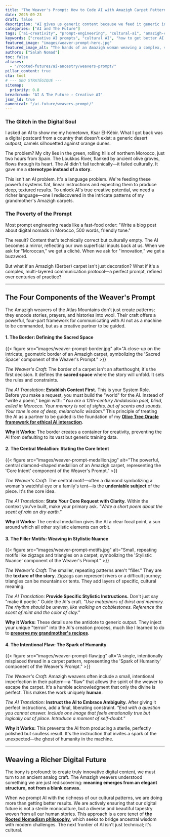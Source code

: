 ```yaml
---
title: "The Weaver's Prompt: How to Code AI with Amazigh Carpet Patterns"
date: 2025-09-23
draft: false
description: "AI gives us generic content because we feed it generic instructions. To get truly meaningful results, we must learn the patterned language of North Africa's indigenous Amazigh weavers."
categories: ["AI and The Future"]
tags: ["ai-creativity", "prompt-engineering", "cultural-ai", "amazigh-culture", "rooted-nomadism", "digital-craft"]
keywords: ["creative AI prompts", "cultural AI", "how to get better AI results", "Amazigh art", "Salah Nomad Weaver's Prompt", "ethical AI prompting"]
featured_image: "images/weaver-prompt-hero.jpg"
featured_image_alt: "The hands of an Amazigh woman weaving a complex, symbolic pattern on a traditional loom, with glowing digital data streams emerging from the threads."
authors: ["Salah Nomad"]
toc: false
aliases:
  - "/rooted-futures/ai-ancestry/weavers-prompt/"
pillar_content: true
cta: tool
# --- SEO STRATÉGIQUE ---
sitemap:
  priority: 0.8
breadcrumb: "AI & The Future › Creative AI"
json_ld: true
canonical: "/ai-future/weavers-prompt/"
---
```


### The Glitch in the Digital Soul

I asked an AI to show me my hometown, Ksar El-Kébir. What I got back was a digital postcard from a country that doesn't exist: a generic desert outpost, camels silhouetted against orange dunes.

The problem? My city lies in the green, rolling hills of northern Morocco, just two hours from Spain. The Loukkos River, flanked by ancient olive groves, flows through its heart. The AI didn't fail technically—it failed culturally. It gave me a **stereotype instead of a story**.

This isn't an AI problem. It's a language problem. We're feeding these powerful systems flat, linear instructions and expecting them to produce deep, textured results. To unlock AI's true creative potential, we need a richer language—one I rediscovered in the intricate patterns of my grandmother's Amazigh carpets.

### The Poverty of the Prompt

Most prompt engineering reads like a fast-food order: "Write a blog post about digital nomads in Morocco, 500 words, friendly tone."

The result? Content that's technically correct but culturally empty. The AI becomes a mirror, reflecting our own superficial inputs back at us. When we ask for "Moroccan," we get a cliché. When we ask for "innovation," we get a buzzword.

But what if an Amazigh (Berber) carpet isn't just decoration? What if it's a complex, multi-layered communication protocol—a perfect prompt, refined over centuries of practice?

---

## The Four Components of the Weaver's Prompt

The Amazigh weavers of the Atlas Mountains don't just create patterns; they encode stories, prayers, and histories into wool. Their craft offers a powerful, four-part framework for communicating with AI not as a machine to be commanded, but as a creative partner to be guided.

#### 1. The Border: Defining the Sacred Space

{{< figure src="images/weaver-prompt-border.jpg" alt="A close-up on the intricate, geometric border of an Amazigh carpet, symbolizing the 'Sacred Space' component of the Weaver's Prompt." >}}

*The Weaver's Craft:* The border of a carpet isn't an afterthought; it's the first decision. It defines the **sacred space** where the story will unfold. It sets the rules and constraints.

*The AI Translation:* **Establish Context First.** This is your System Role. Before you make a request, you must build the "world" for the AI. Instead of "write a poem," begin with: *"You are a 12th-century Andalusian poet, blind, exiled in Morocco. Your memory is not of sights, but of scents and sounds. Your tone is one of deep, melancholic wisdom."* 
This principle of treating the AI as a partner to be guided is the foundation of my [**Olive Tree Oracle framework for ethical AI interaction**](/glossary/olive-tree-oracle/).

**Why it Works:** The border creates a container for creativity, preventing the AI from defaulting to its vast but generic training data.

#### 2. The Central Medallion: Stating the Core Intent

{{< figure src="images/weaver-prompt-medallion.jpg" alt="The powerful, central diamond-shaped medallion of an Amazigh carpet, representing the 'Core Intent' component of the Weaver's Prompt." >}}

*The Weaver's Craft:* The central motif—often a diamond symbolizing a woman's watchful eye or a family's tent—is the **undeniable subject** of the piece. It's the core idea.

*The AI Translation:* **State Your Core Request with Clarity.** Within the context you've built, make your primary ask. *"Write a short poem about the scent of rain on dry earth."*

**Why it Works:** The central medallion gives the AI a clear focal point, a sun around which all other stylistic elements can orbit.

#### 3. The Filler Motifs: Weaving in Stylistic Nuance

{{< figure src="images/weaver-prompt-motifs.jpg" alt="Small, repeating motifs like zigzags and triangles on a carpet, symbolizing the 'Stylistic Nuance' component of the Weaver's Prompt." >}}

*The Weaver's Craft:* The smaller, repeating patterns aren't "filler." They are the **texture of the story**. Zigzags can represent rivers or a difficult journey; triangles can be mountains or tents. They add layers of specific, cultural meaning.

*The AI Translation:* **Provide Specific Stylistic Instructions.** Don't just say "make it poetic." Guide the AI's craft. *"Use metaphors of thirst and memory. The rhythm should be uneven, like walking on cobblestones. Reference the scent of mint and the color of clay."*

**Why it Works:** These details are the antidote to generic output. They inject your unique "terroir" into the AI's creation process, much like I learned to do to **[preserve my grandmother's recipes](/stories-wisdom/saffron-argan-algorithms/)**.

#### 4. The Intentional Flaw: The Spark of Humanity

{{< figure src="images/weaver-prompt-flaw.jpg" alt="A single, intentionally misplaced thread in a carpet pattern, representing the 'Spark of Humanity' component of the Weaver's Prompt." >}}

*The Weaver's Craft:* Amazigh weavers often include a small, intentional imperfection in their pattern—a "flaw" that allows the spirit of the weaver to escape the carpet. It's a humble acknowledgment that only the divine is perfect. This makes the work uniquely **human**.

*The AI Translation:* **Instruct the AI to Embrace Ambiguity.** After giving it perfect instructions, add a final, liberating constraint. *"End with a question you cannot answer. Include one image that feels emotionally true but logically out of place. Introduce a moment of self-doubt."*

**Why it Works:** This prevents the AI from producing a sterile, perfectly polished but soulless result. It's the instruction that invites a spark of the unexpected—the ghost of humanity in the machine.

---

## Weaving a Richer Digital Future

The irony is profound: to create truly innovative digital content, we must turn to an ancient analog craft. The Amazigh weavers understood something we are just rediscovering: **meaning emerges from an elegant structure, not from a blank canvas.**

When we prompt AI with the richness of our cultural patterns, we are doing more than getting better results. We are actively ensuring that our digital future is not a sterile monoculture, but a diverse and beautiful tapestry woven from all our human stories. This approach is a core tenet of **[the Rooted Nomadism philosophy](/stories-wisdom/rooted-nomadism-philosophy/)**, which seeks to bridge ancestral wisdom with modern challenges. The next frontier of AI isn't just technical; it's cultural.